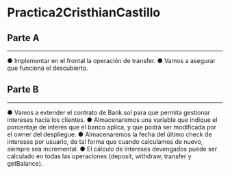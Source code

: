 # Practica2CristhianCastillo
## Parte A
--------

● Implementar en el frontal la operación de transfer.
● Vamos a asegurar que funciona el descubierto.

## Parte B
--------
● Vamos a extender el contrato de Bank.sol para que permita gestionar intereses hacia los clientes.
● Almacenaremos una variable que indique el porcentaje de interés que el banco aplica, y que podrá
ser modificada por el owner del despliegue.
● Almacenaremos la fecha del último check de intereses por usuario, de tal forma que cuando
calculamos de nuevo, siempre sea incremental.
● El cálculo de intereses devengados puede ser calculado en todas las operaciones (deposit, withdraw,
transfer y getBalance).
